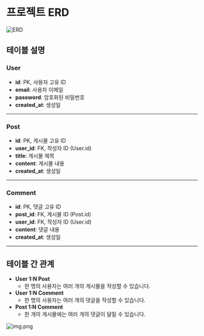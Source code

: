 # 프로젝트 ERD

![ERD](/Users/gimjiyong/Downloads/erd.png)

## 테이블 설명

### User
- **id**: PK, 사용자 고유 ID
- **email**: 사용자 이메일
- **password**: 암호화된 비밀번호
- **created_at**: 생성일

---

### Post
- **id**: PK, 게시물 고유 ID
- **user_id**: FK, 작성자 ID (User.id)
- **title**: 게시물 제목
- **content**: 게시물 내용
- **created_at**: 생성일

---

### Comment
- **id**: PK, 댓글 고유 ID
- **post_id**: FK, 게시물 ID (Post.id)
- **user_id**: FK, 작성자 ID (User.id)
- **content**: 댓글 내용
- **created_at**: 생성일

---

## 테이블 간 관계

- **User 1:N Post**
  - 한 명의 사용자는 여러 개의 게시물을 작성할 수 있습니다.
- **User 1:N Comment**
  - 한 명의 사용자는 여러 개의 댓글을 작성할 수 있습니다.
- **Post 1:N Comment**
  - 한 개의 게시물에는 여러 개의 댓글이 달릴 수 있습니다.

![img.png](img.png)